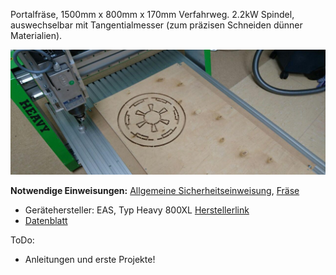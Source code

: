Portalfräse, 1500mm x 800mm x 170mm Verfahrweg. 2.2kW Spindel, auswechselbar mit Tangentialmesser (zum präzisen Schneiden dünner Materialien).

![](img_cnc/eas1.jpg)

**Notwendige Einweisungen:** [Allgemeine Sicherheitseinweisung](!Einweisungen_und_Regeln/index), [Fräse](!Einweisungen_und_Regeln/Einweisung_Fräse/index)


* Gerätehersteller: EAS, Typ Heavy 800XL [Herstellerlink](http://www.easgmbh.de/CNC-Maschinen/Fraesmaschinen/HEAVY/800XL)
* [Datenblatt](http://www.easgmbh.de/2015/PDF_Datenblaetter/1300,035_CNC_Maschine_HEAVY_800XL.pdf)

ToDo:
- Anleitungen und erste Projekte!
